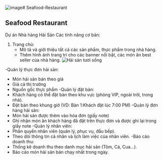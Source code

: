 ![image](https://github.com/user-attachments/assets/4b0bab9a-4dc2-4ebf-8be0-6a02533463cd)# Seafood-Restaurant
## Seafood Restaurant
Dự án Nhà hàng Hải Sản
Các tính năng cơ bản:

1. Trang chủ:
   - Mô tả và giới thiệu tất cả các sản phẩm, thực phẩm trong nhà hàng.
   - Thêm hình ảnh trang trí cho các banner nổi bật, các món ăn best seller của nhà hàng.
     ![Hải sản tươi sống](https://phuquocsensetravel.com/view/at_nhung-mon-an-hai-san-dat-do-o-viet-nam_9823935f2ed73142be388bdd8cac4ba8.jpg)

-Quản lý thực đơn hải sản:
  +	Món hải sản bán theo giá
  +	Giá cả thị trường
  +	Nguồn gốc thực phẩm
-Quản lý đặt bàn:
  +	Khách hàng có thể đặt bàn theo khu vực (phòng VIP, ngoài trời, trong nhà).
  +	Đặt bàn theo khung giờ (VD: Bàn 1:Khách đặt lúc 7:00 PM)
-Quản lý đơn hàng hải sản:
  +	Món hải sản được thêm vào hóa đơn (giấy note)
  +	Ghi nhận món ăn khách hàng đã đặt trên thực đơn và được ghi lại trong giấy note
-Quản lý nhân viên:
  +	Phân quyền nhân viên (quản lý, phục vụ, đầu bếp).
  +	Theo dõi thông tin cá nhân và lịch làm việc của nhân viên.
-Báo cáo doanh thu:
  +	Thống kê doanh thu theo danh mục hải sản (Tôm, Cá, Cua...).
  +	Báo cáo món hải sản bán chạy nhất trong ngày.



